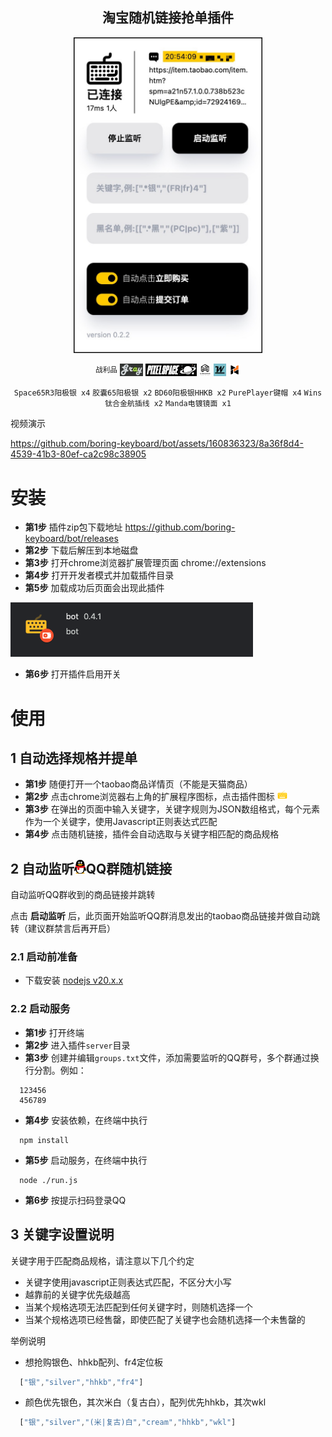 <div align="center">
  <h2 style="text-align: center;">淘宝随机链接抢单插件</h2>

<img src="./images/screenshot.png" alt="image info" width="300" border="1" style="border-color:black;" />

<p></p>
<sup>战利品</sup>

<img src="./images/logo_graystudio.jpg" height="20"/>
<img src="./images/logo_pixelspace.jpg" height="20"/>
<img src="./images/logo_gomaster.jpg" height="20"/>
<img src="./images/logo_wins.png" height="20"/>
<img src="./images/logo_manda.png" height="20"/>

`Space65R3阳极银 x4` `胶囊65阳极银 x2` `BD60阳极银HHKB x2` `PurePlayer键帽 x4` `Wins钛合金航插线 x2` `Manda电镀镜面 x1`

</div>

视频演示

https://github.com/boring-keyboard/bot/assets/160836323/8a36f8d4-4539-41b3-80ef-ca2c98c38905


# 安装

- **第1步** 插件zip包下载地址 https://github.com/boring-keyboard/bot/releases
- **第2步** 下载后解压到本地磁盘
- **第3步** 打开chrome浏览器扩展管理页面 chrome://extensions
- **第4步** 打开开发者模式并加载插件目录
- **第5步** 加载成功后页面会出现此插件

<img src="./images/install.png" />

- **第6步** 打开插件启用开关

# 使用

## 1 自动选择规格并提单

- **第1步** 随便打开一个taobao商品详情页（不能是天猫商品）
- **第2步** 点击chrome浏览器右上角的扩展程序图标，点击插件图标 ![image info](./images/icon16.png)
- **第3步** 在弹出的页面中输入关键字，关键字规则为JSON数组格式，每个元素作为一个关键字，使用Javascript正则表达式匹配
- **第4步** 点击随机链接，插件会自动选取与关键字相匹配的商品规格

## 2 自动监听<img src="./images/qq.webp" style="height: 22px">QQ群随机链接

自动监听QQ群收到的商品链接并跳转

点击 **启动监听** 后，此页面开始监听QQ群消息发出的taobao商品链接并做自动跳转（建议群禁言后再开启）

### 2.1 启动前准备

- 下载安装 [nodejs v20.x.x](https://nodejs.org/en/download/prebuilt-installer)

### 2.2 启动服务

- **第1步** 打开终端
- **第2步** 进入插件`server`目录
- **第3步** 创建并编辑`groups.txt`文件，添加需要监听的QQ群号，多个群通过换行分割。例如：
```
  123456
  456789
```
- **第4步** 安装依赖，在终端中执行  
```
  npm install
```
- **第5步** 启动服务，在终端中执行
```
  node ./run.js
```
- **第6步** 按提示扫码登录QQ

## 3 关键字设置说明

关键字用于匹配商品规格，请注意以下几个约定

  - 关键字使用javascript正则表达式匹配，不区分大小写
  - 越靠前的关键字优先级越高
  - 当某个规格选项无法匹配到任何关键字时，则随机选择一个
  - 当某个规格选项已经售罄，即使匹配了关键字也会随机选择一个未售罄的

举例说明

  - 想抢购银色、hhkb配列、fr4定位板
```javascript
  ["银","silver","hhkb","fr4"]
```

  - 颜色优先银色，其次米白（复古白），配列优先hhkb，其次wkl
```javascript
  ["银","silver","(米|复古)白","cream","hhkb","wkl"]
```
